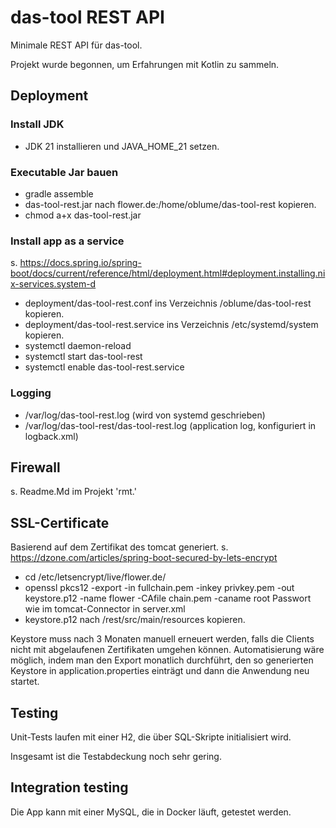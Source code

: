 # das-tool REST API

Minimale REST API für das-tool.

Projekt wurde begonnen, um Erfahrungen mit Kotlin zu sammeln.

## Deployment

### Install JDK

* JDK 21 installieren und JAVA_HOME_21 setzen.

### Executable Jar bauen

* gradle assemble
* das-tool-rest.jar nach flower.de:/home/oblume/das-tool-rest kopieren.
* chmod a+x das-tool-rest.jar

### Install app as a service

s. https://docs.spring.io/spring-boot/docs/current/reference/html/deployment.html#deployment.installing.nix-services.system-d

* deployment/das-tool-rest.conf ins Verzeichnis /oblume/das-tool-rest kopieren.
* deployment/das-tool-rest.service ins Verzeichnis /etc/systemd/system kopieren.
* systemctl daemon-reload
* systemctl start das-tool-rest
* systemctl enable das-tool-rest.service

### Logging

* /var/log/das-tool-rest.log (wird von systemd geschrieben)
* /var/log/das-tool-rest/das-tool-rest.log (application log, konfiguriert in logback.xml)

## Firewall

s. Readme.Md im Projekt 'rmt.'

## SSL-Certificate

Basierend auf dem Zertifikat des tomcat generiert.
s. https://dzone.com/articles/spring-boot-secured-by-lets-encrypt

* cd /etc/letsencrypt/live/flower.de/
* openssl pkcs12 -export -in fullchain.pem -inkey privkey.pem -out keystore.p12 -name flower -CAfile chain.pem -caname
  root
  Passwort wie im tomcat-Connector in server.xml
* keystore.p12 nach /rest/src/main/resources kopieren.

Keystore muss nach 3 Monaten manuell erneuert werden, falls die Clients nicht mit abgelaufenen Zertifikaten umgehen
können.
Automatisierung wäre möglich, indem man den Export monatlich durchführt, den so generierten Keystore in
application.properties einträgt
und dann die Anwendung neu startet.

## Testing

Unit-Tests laufen mit einer H2, die über SQL-Skripte initialisiert wird.

Insgesamt ist die Testabdeckung noch sehr gering.

## Integration testing

Die App kann mit einer MySQL, die in Docker läuft, getestet werden.